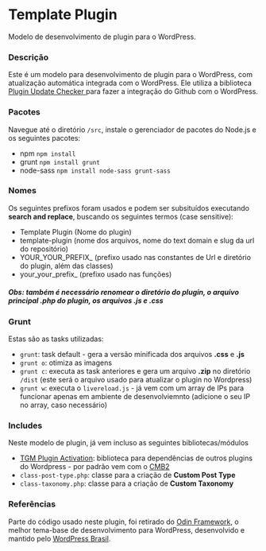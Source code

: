 # Template Plugin

Modelo de desenvolvimento de plugin para o WordPress.

### Descrição

Este é um modelo para desenvolvimento de plugin para o WordPress, com atualização automática integrada com o WordPress. Ele utiliza a biblioteca [Plugin Update Checker
](https://github.com/YahnisElsts/plugin-update-checker) para fazer a integração do Github com o WordPress.

### Pacotes

Navegue até o diretório `/src`, instale o gerenciador de pacotes do Node.js e os seguintes pacotes:

- npm `npm install`
- grunt `npm install grunt`
- node-sass `npm install node-sass grunt-sass`

### Nomes

Os seguintes prefixos foram usados e podem ser subsituídos executando **search and replace**, buscando os seguintes termos (case sensitive):

- Template Plugin (Nome do plugin)
- template-plugin (nome dos arquivos, nome do text domain e slug da url do repositório)
- YOUR_YOUR_PREFIX_ (prefixo usado nas constantes de Url e diretório do plugin, além das classes)
- your_your_prefix_ (prefixo usado nas funções)

##### Obs: também é necessário renomear o diretório do plugin, o arquivo principal .php do plugin, os arquivos .js e .css

### Grunt

Estas são as tasks utilizadas:

- `grunt`: task default - gera a versão minificada dos arquivos **.css** e **.js**
- `grunt o`: otimiza as imagens
- `grunt c`: executa as task anteriores e gera um arquivo **.zip** no diretório `/dist` (este será o arquivo usado para atualizar o plugin no Wordpress)
- `grunt w`: executa o `livereload.js` - já vem com um array de IPs para funcionar apenas em ambiente de desenvolviemnto (adicione o seu IP no array, caso necessário)

### Includes

Neste modelo de plugin, já vem incluso as seguintes bibliotecas/módulos

- [TGM Plugin Activation](http://tgmpluginactivation.com/): biblioteca para dependências de outros plugins do Wordpress - por padrão vem com o [CMB2](https://wordpress.org/plugins/cmb2/)
- `class-post-type.php`: classe para a criação de **Custom Post Type**
- `class-taxonomy.php`: classe para a criação de **Custom Taxonomy**

### Referências

Parte do código usado neste plugin, foi retirado do [Odin Framework](https://github.com/wpbrasil/odin), o melhor tema-base de desenvolvimento para WordPress, desenvolvido e mantido pelo [WordPress Brasil](https://www.facebook.com/groups/wordpress.brasil).